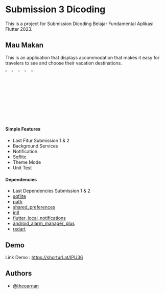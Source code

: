 # Submission 3 Dicoding

This is a project for Submission Dicoding Belajar Fundamental Aplikasi Flutter 2023.

## Mau Makan

This is an application that displays accommodation that makes it easy for travelers to see and choose their vacation destinations.

<img src="https://cdn-icons-png.flaticon.com/512/541/541415.png"  width="4%" height="4%"><img src="https://cdn-icons-png.flaticon.com/512/541/541415.png"  width="4%" height="4%"><img src="https://cdn-icons-png.flaticon.com/512/541/541415.png"  width="4%" height="4%"><img src="https://cdn-icons-png.flaticon.com/512/541/541415.png"  width="4%" height="4%"><img src="https://cdn-icons-png.flaticon.com/512/541/541415.png"  width="4%" height="4%">

#### Simple Features
- Last Fitur Submission 1 & 2
- Background Services
- Notification
- Sqflite
- Theme Mode
- Unit Test

#### Dependencies
- Last Dependencies Submission 1 & 2
- [sqflite](https://pub.dev/packages/sqflite)
- [path](https://pub.dev/packages/path)
- [shared_preferences](https://pub.dev/packages/shared_preferences)
- [intl](https://pub.dev/packages/intl)
- [flutter_local_notifications](https://pub.dev/packages/flutter_local_notifications)
- [android_alarm_manager_plus](https://pub.dev/packages/android_alarm_manager_plus)
- [rxdart](https://pub.dev/packages/rxdart)

## Demo
Link Demo : https://shorturl.at/IPU36

## Authors

- [@theoarnan](https://www.github.com/theoarnan)

